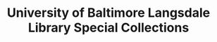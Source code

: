 ---
layout: repo
title: "University of Baltimore Langsdale Library Special Collections"
id: 1785
permalink: repos/1785/
---
